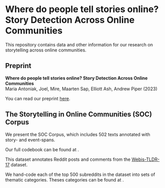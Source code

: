 # Where do people tell stories online? Story Detection Across Online Communities

This repository contains data and other information for our research on storytelling across online communities.

## Preprint

**Where do people tell stories online? Story Detection Across Online Communities**    
Maria Antoniak, Joel, Mire, Maarten Sap, Elliott Ash, Andrew Piper (2023)   

You can read our preprint [here](https://github.com/maria-antoniak/stories-online-communities/blob/main/2023_preprint_where_stories.pdf).

## The Storytelling in Online Communities (SOC) Corpus

We present the SOC Corpus, which includes 502 texts annotated with story- and event-spans.

Our full codebook can be found at []().

This dataset annotates Reddit posts and comments from the [Webis-TLDR-17](https://huggingface.co/datasets/webis/tldr-17) dataset.

We hand-code each of the top 500 subreddits in the dataset into sets of thematic categories. Theses categories can be found at []().
